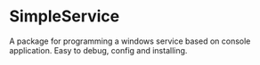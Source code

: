 # SimpleService
A package for programming a windows service based on console application. Easy to debug, config and installing.
